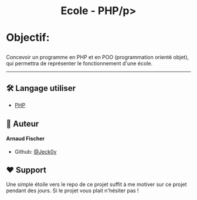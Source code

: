 
# <p align="center">Ecole - PHP/p>

# <p align="left">Objectif:</p>
  Concevoir un programme en PHP et en POO (programmation orienté objet), qui permettra de représenter le fonctionnement d'une école. 
<hr>


## 🛠️ Langage utiliser
- [PHP](https://www.php.net/)

   


## 🙇 Auteur
#### Arnaud Fischer
- Github: [@Jeck0v](https://github.com/Jeck0v)
        

## ❤️ Support  
Une simple étoile vers le repo de ce projet suffit à me motiver sur ce projet pendant des jours. Si le projet vous plait n'hésiter pas !
